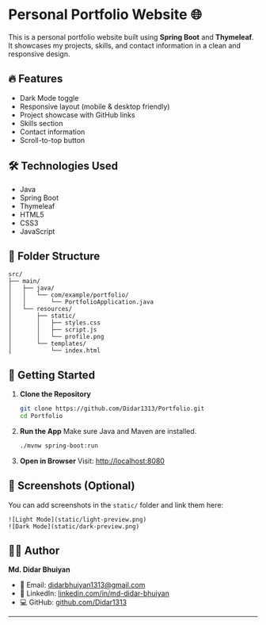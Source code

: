 
# Personal Portfolio Website 🌐

This is a personal portfolio website built using **Spring Boot** and **Thymeleaf**. It showcases my projects, skills, and contact information in a clean and responsive design.

## 🔥 Features

- Dark Mode toggle
- Responsive layout (mobile & desktop friendly)
- Project showcase with GitHub links
- Skills section
- Contact information
- Scroll-to-top button

## 🛠 Technologies Used

- Java
- Spring Boot
- Thymeleaf
- HTML5
- CSS3
- JavaScript

## 📁 Folder Structure

```
src/
├── main/
│   ├── java/
│   │   └── com/example/portfolio/
│   │       └── PortfolioApplication.java
│   └── resources/
│       ├── static/
│       │   ├── styles.css
│       │   ├── script.js
│       │   └── profile.png
│       └── templates/
│           └── index.html
```

## 🚀 Getting Started

1. **Clone the Repository**
   ```bash
   git clone https://github.com/Didar1313/Portfolio.git
   cd Portfolio
   ```

2. **Run the App**
   Make sure Java and Maven are installed.
   ```bash
   ./mvnw spring-boot:run
   ```

3. **Open in Browser**
   Visit: [http://localhost:8080](http://localhost:8080)

## 📸 Screenshots (Optional)

You can add screenshots in the `static/` folder and link them here:
```
![Light Mode](static/light-preview.png)
![Dark Mode](static/dark-preview.png)
```

## 🙋‍♂️ Author

**Md. Didar Bhuiyan**

- 📧 Email: [didarbhuiyan1313@gmail.com](mailto:didarbhuiyan1313@gmail.com)  
- 🔗 LinkedIn: [linkedin.com/in/md-didar-bhuiyan](https://www.linkedin.com/in/md-didar-bhuiyan/)  
- 💻 GitHub: [github.com/Didar1313](https://github.com/Didar1313)

---
